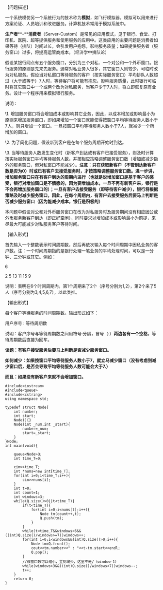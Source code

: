 【问题描述】

一个系统模仿另一个系统行为的技术称为**模拟**，如飞行模拟器。模拟可以用来进行方案论证、人员培训和改进服务。计算机技术常用于模拟系统中。

**生产者****-****消费者**（Server-Custom）是常见的应用模式，见于银行、食堂、打印机、医院、超等提供服务和使用服务的应用中。这类应用的主要问题是消费者如果等待（排队）时间过长，会引发用户抱怨，影响服务质量；如果提供服务者（服务窗口）过多，将提高运管商成本。（经济学中排队论）

假设某银行网点有五个服务窗口，分别为三个对私、一个对公和一个外币窗口。银行服务的原则是先来先服务。通常对私业务人很多，其它窗口人则较少，可临时改为对私服务。假设当对私窗口等待服务的客户（按实际服务窗口）平均排队人数超过（大于或等于）7人时，等待客户将可能有抱怨，影响服务质量，此时银行可临时将其它窗口中一个或两个改为对私服务，当客户少于7人时，将立即恢复原有业务。设计一个程序用来模拟银行服务。

说明：

\1. 增加服务窗口将会增加成本或影响其它业务，因此，以成本增加或影响最小为原则来增加服务窗口，即如果增加一个窗口就能使得按窗口平均等待服务人数小于7人，则只增加一个窗口。一旦按窗口平均等待服务人数小于7人，就减少一个所增加的窗口。

\2. 为了简化问题，假设新到客户是在每个服务周期开始时到达。

\3. 当等待服务人数发生变化时（新客户到达或有客户已接受服务），则及时计算按实际服务窗口平均等待服务人数，并按相应策略调整服务窗口数（增加或减少额外的服务窗口，但对私窗口不能减少）。**注意：只在获取新客户（不管到达新客户数是否为0）时或已有客户去接受服务时，才按策略调整服务窗口数。进一步讲，增加服务窗口只在有客户到达的周期内进行（也就是说增加窗口是基于客户的感受，银行对增加窗口是不情愿的，因为要增加成本，一旦不再有新客户来，银行是不会再增加服务窗口的）；一旦有客户去接受服务（即等待客户减少），银行将根据策略及时减少服务窗口，因此，在每个周期内，有客户去接受服务后要马上判断是否减少服务窗口（因为能减少成本，银行是积极的）**



本问题中假设对公和对外币服务窗口在改为对私服务时及服务期间没有相应因公或外币服务新客户到达（即正好空闲），同时要求以增加成本或影响最小为前提，来尽最大可能减少对私服务客户等待时间。

【输入形式】

首先输入一个整数表示时间周期数，然后再依次输入每个时间周期中因私业务的客户数。注：一个时间周期指的是银行处理一笔业务的平均处理时间，可以是一分钟、三分钟或其它。例如：

6

2 5 13 11 15  9 



说明：表明在6个时间周期内，第1个周期来了2个（序号分别为1,2），第2个来了5人（序号分别为3,4,5,6,7），以此类推。

【输出形式】

每个客户等待服务的时间周期数。输出形式如下：

用户序号 : 等待周期数

说明：客户序号与等待周期数之间用符号:分隔，冒号（:）**两边各有一个空格**，等待周期数后直接为回车。

**读题：有客户接受服务后要马上判断是否减少服务窗口。**

**如何减少：如果按窗口平均等待服务人数小于7，就立马减少窗口（没有考虑到减少窗口后，是否会导致平均等待服务人数可能会大于7.）**

**而且：如果没有新客户来就不会增加窗口。**

```
#include<iostream>
#include<queue>
#include<cstring>
using namespace std;

typedef struct Node{
    int number;
    int start;
    Node(){}
    Node(int _num,int _start){
        number=_num;
        start=_start;
    }
}Node;
int main(void){
    
    queue<Node>Q;
    int time_T=0;

    cin>>time_T;
    int *nums=new int[time_T]; 
    for(int i=0;i<time_T;i++){
        cin>>nums[i];
    }
    int t=0;
    int count=1;
    int windows=3;
    while(Q.size()>0||t<time_T){
        if(t<time_T){
            for(int i=0;i<nums[t];i++){
                Node tm(count++,t);
                Q.push(tm);
            }
        }
        while(t<time_T&&windows<5&&((int)Q.size()/windows>=7))windows++;
        for(int i=0;i<windows&&(int)Q.size()>0;i++){
            Node tm=Q.front();
            cout<<tm.number<<" : "<<t-tm.start<<endl;
            Q.pop();
        }
        //该窗口数可以缩小，立刻减少，这里不是/（window-1）
        while(windows>3&&((int)Q.size()/windows<7))windows--;
        t++;
    }
    return 0;
}
```

